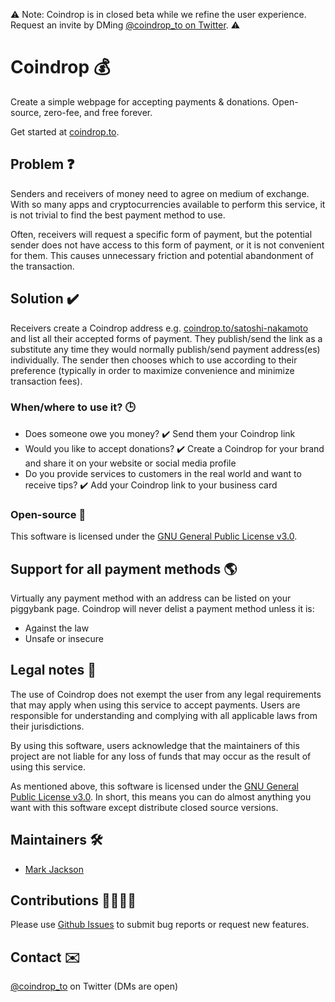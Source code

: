 ⚠️ Note: Coindrop is in closed beta while we refine the user experience. Request an invite by DMing [@coindrop_to on Twitter](https://twitter.com/coindrop_to). ⚠️

# Coindrop 💰

Create a simple webpage for accepting payments & donations. Open-source, zero-fee, and free forever.

Get started at [coindrop.to](https://coindrop.to).

## Problem ❓

Senders and receivers of money need to agree on medium of exchange. With so many apps and cryptocurrencies available to perform this service, it is not trivial to find the best payment method to use.

Often, receivers will request a specific form of payment, but the potential sender does not have access to this form of payment, or it is not convenient for them. This causes unnecessary friction and potential abandonment of the transaction.

## Solution ✔️

Receivers create a Coindrop address e.g. [coindrop\.to/satoshi-nakamoto](https://coindrop.to/satoshi-nakamoto) and list all their accepted forms of payment. They publish/send the link as a substitute any time they would normally publish/send payment address(es) individually. The sender then chooses which to use according to their preference (typically in order to maximize convenience and minimize transaction fees).

### When/where to use it? 🕒

* Does someone owe you money? ✔️ Send them your Coindrop link
* Would you like to accept donations? ✔️ Create a Coindrop for your brand and share it on your website or social media profile
* Do you provide services to customers in the real world and want to receive tips? ✔️ Add your Coindrop link to your business card

### Open-source 👀

This software is licensed under the [GNU General Public License v3.0](LICENSE).

## Support for all payment methods 🌎

Virtually any payment method with an address can be listed on your piggybank page. Coindrop will never delist a payment method unless it is:
* Against the law
* Unsafe or insecure

## Legal notes 👮

The use of Coindrop does not exempt the user from any legal requirements that may apply when using this service to accept payments. Users are responsible for understanding and complying with all applicable laws from their jurisdictions.

By using this software, users acknowledge that the maintainers of this project are not liable for any loss of funds that may occur as the result of using this service.

As mentioned above, this software is licensed under the [GNU General Public License v3.0](LICENSE). In short, this means you can do almost anything you want with this software except distribute closed source versions.

## Maintainers 🛠️

* [Mark Jackson](https://twitter.com/markjackson02)

## Contributions 🙋‍♂️🙋‍♀️

Please use [Github Issues](https://github.com/markjackson02/coindrop/issues) to submit bug reports or request new features.

## Contact ✉️

[@coindrop_to](https://twitter.com/coindrop_to) on Twitter (DMs are open)
